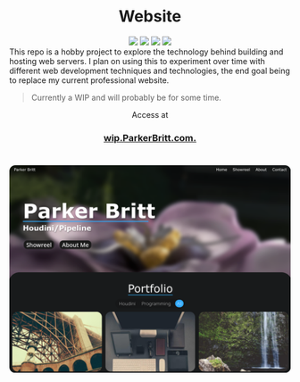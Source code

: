 <h1 align="center">Website</h1>
<div align="center">
  <img src="https://img.shields.io/badge/HTML-E34F26?style=for-the-badge&logo=html5&logoColor=white">
  <img src="https://img.shields.io/badge/CSS-1572B6?style=for-the-badge&logo=css3&logoColor=white">
  <img src="https://img.shields.io/badge/JavaScript-F7DF1E?style=for-the-badge&logo=javascript&logoColor=black">
  <img src="https://img.shields.io/badge/NGINX-009639?style=for-the-badge&logo=nginx&logoColor=white">
</div>
This repo is a hobby project to explore the technology behind building and hosting web servers.
I plan on using this to experiment over time with different web development techniques and technologies, the end goal being to replace my current professional website. 
<blockquote>Currently a WIP and will probably be for some time.</blockquote>

<div align="center">
Access at<br>
<h3><a href="https://wip.parkerbritt.com" target="_blank">wip.ParkerBritt.com.</a></h3>
</div>

#  
<a href="https://wip.parkerbritt.com" target="_blank"><img src=assets/screenshots/home_page.png></a>
